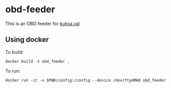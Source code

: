 # obd-feeder

This is an OBD feeder for [kuksa.val](https://github.com/eclipse/kuksa.val)


## Using docker
To build:
```
docker build -t obd_feeder .
```

To run:
```
docker run -it -v $PWD/config:/config --device /dev/ttyAMA0 obd_feeder
```
